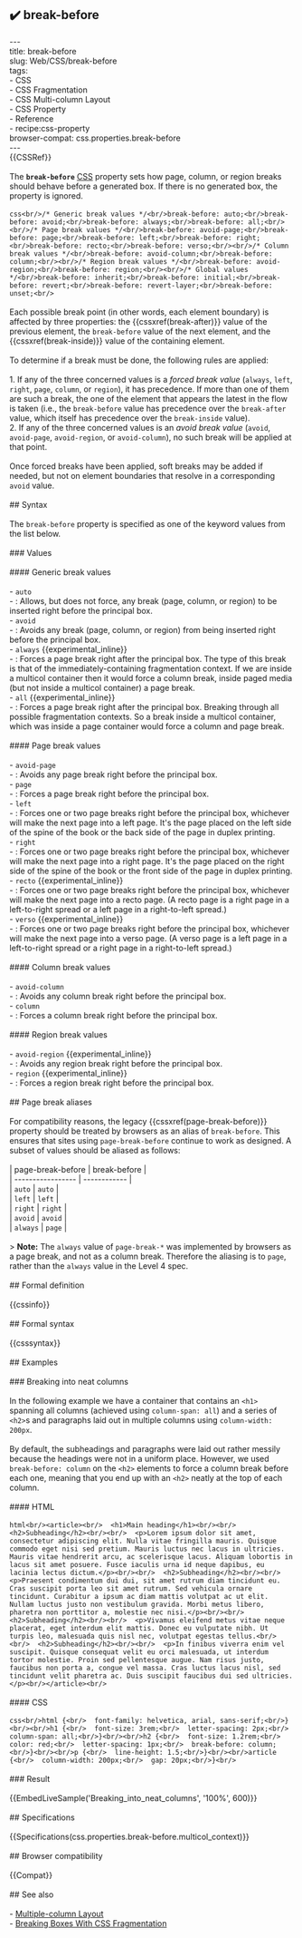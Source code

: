 ## ✔️ break-before 
 ---<br/>title: break-before<br/>slug: Web/CSS/break-before<br/>tags:<br/>  - CSS<br/>  - CSS Fragmentation<br/>  - CSS Multi-column Layout<br/>  - CSS Property<br/>  - Reference<br/>  - recipe:css-property<br/>browser-compat: css.properties.break-before<br/>---<br/>{{CSSRef}}<br/><br/>The **`break-before`** [CSS](/en-US/docs/Web/CSS) property sets how page, column, or region breaks should behave before a generated box. If there is no generated box, the property is ignored.<br/><br/>```css<br/>/* Generic break values */<br/>break-before: auto;<br/>break-before: avoid;<br/>break-before: always;<br/>break-before: all;<br/><br/>/* Page break values */<br/>break-before: avoid-page;<br/>break-before: page;<br/>break-before: left;<br/>break-before: right;<br/>break-before: recto;<br/>break-before: verso;<br/><br/>/* Column break values */<br/>break-before: avoid-column;<br/>break-before: column;<br/><br/>/* Region break values */<br/>break-before: avoid-region;<br/>break-before: region;<br/><br/>/* Global values */<br/>break-before: inherit;<br/>break-before: initial;<br/>break-before: revert;<br/>break-before: revert-layer;<br/>break-before: unset;<br/>```<br/><br/>Each possible break point (in other words, each element boundary) is affected by three properties: the {{cssxref(break-after)}} value of the previous element, the `break-before` value of the next element, and the {{cssxref(break-inside)}} value of the containing element.<br/><br/>To determine if a break must be done, the following rules are applied:<br/><br/>1. If any of the three concerned values is a _forced break value_ (`always`, `left`, `right`, `page`, `column`, or `region`), it has precedence. If more than one of them are such a break, the one of the element that appears the latest in the flow is taken (i.e., the `break-before` value has precedence over the `break-after` value, which itself has precedence over the `break-inside` value).<br/>2. If any of the three concerned values is an _avoid break value_ (`avoid`, `avoid-page`, `avoid-region`, or `avoid-column`), no such break will be applied at that point.<br/><br/>Once forced breaks have been applied, soft breaks may be added if needed, but not on element boundaries that resolve in a corresponding `avoid` value.<br/><br/>## Syntax<br/><br/>The `break-before` property is specified as one of the keyword values from the list below.<br/><br/>### Values<br/><br/>#### Generic break values<br/><br/>- `auto`<br/>  - : Allows, but does not force, any break (page, column, or region) to be inserted right before the principal box.<br/>- `avoid`<br/>  - : Avoids any break (page, column, or region) from being inserted right before the principal box.<br/>- `always` {{experimental_inline}}<br/>  - : Forces a page break right after the principal box. The type of this break is that of the immediately-containing fragmentation context. If we are inside a multicol container then it would force a column break, inside paged media (but not inside a multicol container) a page break.<br/>- `all` {{experimental_inline}}<br/>  - : Forces a page break right after the principal box. Breaking through all possible fragmentation contexts. So a break inside a multicol container, which was inside a page container would force a column and page break.<br/><br/>#### Page break values<br/><br/>- `avoid-page`<br/>  - : Avoids any page break right before the principal box.<br/>- `page`<br/>  - : Forces a page break right before the principal box.<br/>- `left`<br/>  - : Forces one or two page breaks right before the principal box, whichever will make the next page into a left page. It's the page placed on the left side of the spine of the book or the back side of the page in duplex printing.<br/>- `right`<br/>  - : Forces one or two page breaks right before the principal box, whichever will make the next page into a right page. It's the page placed on the right side of the spine of the book or the front side of the page in duplex printing.<br/>- `recto` {{experimental_inline}}<br/>  - : Forces one or two page breaks right before the principal box, whichever will make the next page into a recto page. (A recto page is a right page in a left-to-right spread or a left page in a right-to-left spread.)<br/>- `verso` {{experimental_inline}}<br/>  - : Forces one or two page breaks right before the principal box, whichever will make the next page into a verso page. (A verso page is a left page in a left-to-right spread or a right page in a right-to-left spread.)<br/><br/>#### Column break values<br/><br/>- `avoid-column`<br/>  - : Avoids any column break right before the principal box.<br/>- `column`<br/>  - : Forces a column break right before the principal box.<br/><br/>#### Region break values<br/><br/>- `avoid-region` {{experimental_inline}}<br/>  - : Avoids any region break right before the principal box.<br/>- `region` {{experimental_inline}}<br/>  - : Forces a region break right before the principal box.<br/><br/>## Page break aliases<br/><br/>For compatibility reasons, the legacy {{cssxref(page-break-before)}} property should be treated by browsers as an alias of `break-before`. This ensures that sites using `page-break-before` continue to work as designed. A subset of values should be aliased as follows:<br/><br/>| page-break-before | break-before |<br/>| ----------------- | ------------ |<br/>| `auto`            | `auto`       |<br/>| `left`            | `left`       |<br/>| `right`           | `right`      |<br/>| `avoid`           | `avoid`      |<br/>| `always`          | `page`       |<br/><br/>> **Note:** The `always` value of `page-break-*` was implemented by browsers as a page break, and not as a column break. Therefore the aliasing is to `page`, rather than the `always` value in the Level 4 spec.<br/><br/>## Formal definition<br/><br/>{{cssinfo}}<br/><br/>## Formal syntax<br/><br/>{{csssyntax}}<br/><br/>## Examples<br/><br/>### Breaking into neat columns<br/><br/>In the following example we have a container that contains an `<h1>` spanning all columns (achieved using `column-span: all`) and a series of `<h2>`s and paragraphs laid out in multiple columns using `column-width: 200px`.<br/><br/>By default, the subheadings and paragraphs were laid out rather messily because the headings were not in a uniform place. However, we used `break-before: column` on the `<h2>` elements to force a column break before each one, meaning that you end up with an `<h2>` neatly at the top of each column.<br/><br/>#### HTML<br/><br/>```html<br/><article><br/>  <h1>Main heading</h1><br/><br/>  <h2>Subheading</h2><br/><br/>  <p>Lorem ipsum dolor sit amet, consectetur adipiscing elit. Nulla vitae fringilla mauris. Quisque commodo eget nisi sed pretium. Mauris luctus nec lacus in ultricies. Mauris vitae hendrerit arcu, ac scelerisque lacus. Aliquam lobortis in lacus sit amet posuere. Fusce iaculis urna id neque dapibus, eu lacinia lectus dictum.</p><br/><br/>  <h2>Subheading</h2><br/><br/>  <p>Praesent condimentum dui dui, sit amet rutrum diam tincidunt eu. Cras suscipit porta leo sit amet rutrum. Sed vehicula ornare tincidunt. Curabitur a ipsum ac diam mattis volutpat ac ut elit. Nullam luctus justo non vestibulum gravida. Morbi metus libero, pharetra non porttitor a, molestie nec nisi.</p><br/><br/>  <h2>Subheading</h2><br/><br/>  <p>Vivamus eleifend metus vitae neque placerat, eget interdum elit mattis. Donec eu vulputate nibh. Ut turpis leo, malesuada quis nisl nec, volutpat egestas tellus.<br/><br/>  <h2>Subheading</h2><br/><br/>  <p>In finibus viverra enim vel suscipit. Quisque consequat velit eu orci malesuada, ut interdum tortor molestie. Proin sed pellentesque augue. Nam risus justo, faucibus non porta a, congue vel massa. Cras luctus lacus nisl, sed tincidunt velit pharetra ac. Duis suscipit faucibus dui sed ultricies.</p><br/></article><br/>```<br/><br/>#### CSS<br/><br/>```css<br/>html {<br/>  font-family: helvetica, arial, sans-serif;<br/>}<br/><br/>h1 {<br/>  font-size: 3rem;<br/>  letter-spacing: 2px;<br/>  column-span: all;<br/>}<br/><br/>h2 {<br/>  font-size: 1.2rem;<br/>  color: red;<br/>  letter-spacing: 1px;<br/>  break-before: column;<br/>}<br/><br/>p {<br/>  line-height: 1.5;<br/>}<br/><br/>article {<br/>  column-width: 200px;<br/>  gap: 20px;<br/>}<br/>```<br/><br/>### Result<br/><br/>{{EmbedLiveSample('Breaking_into_neat_columns', '100%', 600)}}<br/><br/>## Specifications<br/><br/>{{Specifications(css.properties.break-before.multicol_context)}}<br/><br/>## Browser compatibility<br/><br/>{{Compat}}<br/><br/>## See also<br/><br/>- [Multiple-column Layout](/en-US/docs/Learn/CSS/CSS_layout/Multiple-column_Layout)<br/>- [Breaking Boxes With CSS Fragmentation](https://www.smashingmagazine.com/2019/02/css-fragmentation/)<br/>